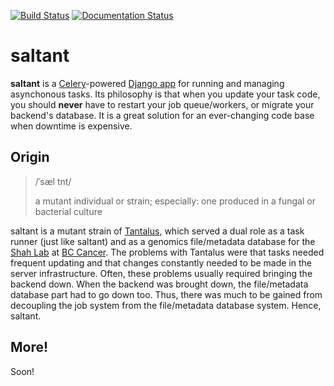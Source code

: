 [![Build Status](https://travis-ci.com/mwiens91/saltant.svg?branch=master)](https://travis-ci.com/mwiens91/saltant)
[![Documentation Status](https://readthedocs.org/projects/saltant/badge/?version=latest)](https://saltant.readthedocs.io/en/latest/?badge=latest)

# saltant

**saltant** is a
[Celery](https://github.com/celery/celery)-powered [Django
app](https://docs.djangoproject.com/en/2.0/ref/applications/) for
running and managing asynchonous tasks. Its philosophy is that when you
update your task code, you should **never** have to restart your job
queue/workers, or migrate your backend's database. It is a great solution
for an ever-changing code base when downtime is expensive.

## Origin

>  /ˈsæl tnt/
>
> a mutant individual or strain; especially: one produced in a fungal or
> bacterial culture

saltant is a mutant strain of
[Tantalus](https://github.com/shahcompbio/tantalus), which served a dual
role as a task runner (just like saltant) and as a genomics
file/metadata database for the [Shah Lab](http://shahlab.ca/) at [BC
Cancer](http://www.bccancer.bc.ca/). The problems with Tantalus were that
tasks needed frequent updating and that changes constantly needed to be 
made in the server infrastructure. Often, these problems usually required 
bringing the backend down. When the backend was brought down, the 
file/metadata database part had to go down too. Thus, there was much to be 
gained from decoupling the job system from the file/metadata database system.
Hence, saltant.

## More!

Soon!
